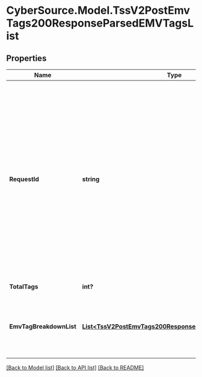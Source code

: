 # CyberSource.Model.TssV2PostEmvTags200ResponseParsedEMVTagsList
## Properties

Name | Type | Description | Notes
------------ | ------------- | ------------- | -------------
**RequestId** | **string** | An unique identification number generated by Cybersource to identify the submitted request. Returned by all services. It is also appended to the endpoint of the resource. On incremental authorizations, this value with be the same as the identification number returned in the original authorization response.  | [optional] 
**TotalTags** | **int?** | Number of tags parsed  | [optional] 
**EmvTagBreakdownList** | [**List&lt;TssV2PostEmvTags200ResponseEmvTagBreakdownList&gt;**](TssV2PostEmvTags200ResponseEmvTagBreakdownList.md) | An array of objects, where each object contains one parsed tag from the relevant EMV string.  | [optional] 

[[Back to Model list]](../README.md#documentation-for-models) [[Back to API list]](../README.md#documentation-for-api-endpoints) [[Back to README]](../README.md)

